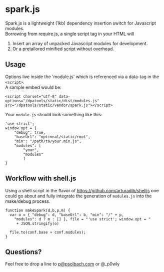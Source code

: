 spark.js
=======

Spark.js is a lightweight (1kb) dependency insertion switch for Javascript modules.  
Borrowing from require.js, a single script tag in your HTML will

1. Insert an array of unpacked Javascript modules for development.
2. Or a pretailored minified script without overhead.

## Usage

Options live inside the 'module.js' which is referenced via a data-tag in the `<script>`.  
A sample embed would be:

    <script charset="utf-8" data-options="/dpatools/static/dist/modules.js"
    src="/dpatools/static/vendor/spark.js"></script>
    
Your `module.js` should look something like this:

    'use strict';
    window.opt = {
    	"debug": true,
    	"baseUrl": "optional/static/root",
    	"min": "/path/to/your.min.js",
    	"modules": [
    		"your",
    		"modules"
    		]
    }
    
## Workflow with shell.js

Using a shell script in the flavor of https://github.com/arturadib/shelljs one could go about and
fully integrate the generation of `modules.js` into the make/debug process.

    function makeSpark(d,b,p,m) {
      var o = { "debug": d, "baseUrl": b, "min": "/" + p,
        "modules": d ? m : [] }, file = "'use strict'; window.opt = "
         + JSON.stringify(o)
      
      file.to(conf.base + conf.modules);
    }
    
## Questions?

Feel free to drop a line to p@psolbach.com or @_p0wly
